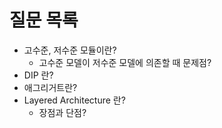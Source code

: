 # 질문 목록
- 고수준, 저수준 모듈이란?
    - 고수준 모델이 저수준 모델에 의존할 때 문제점?
- DIP 란?
- 애그리거트란?
- Layered Architecture 란?
    - 장점과 단점?
